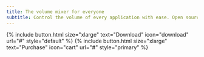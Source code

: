 ```yaml
---
title: The volume mixer for everyone
subtitle: Control the volume of every application with ease. Open source software and hardware gives you flexibility and the support of a great communitty. 
---
```


{% include button.html size="xlarge" text="Download" icon="download" url="#" style="default" %} {% include button.html size="xlarge" text="Purchase" icon="cart" url="#" style="primary" %}